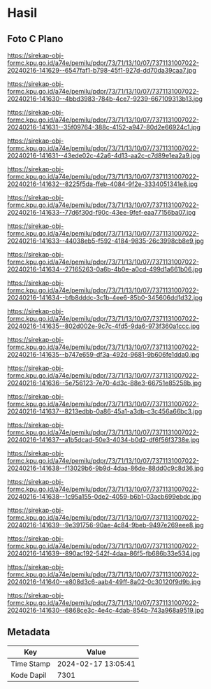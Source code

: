 # Hasil

## Foto C Plano

https://sirekap-obj-formc.kpu.go.id/a74e/pemilu/pdpr/73/71/13/10/07/7371131007022-20240216-141629--6547faf1-b798-45f1-927d-dd70da39caa7.jpg

https://sirekap-obj-formc.kpu.go.id/a74e/pemilu/pdpr/73/71/13/10/07/7371131007022-20240216-141630--4bbd3983-784b-4ce7-9239-667109313b13.jpg

https://sirekap-obj-formc.kpu.go.id/a74e/pemilu/pdpr/73/71/13/10/07/7371131007022-20240216-141631--35f09764-388c-4152-a947-80d2e66924c1.jpg

https://sirekap-obj-formc.kpu.go.id/a74e/pemilu/pdpr/73/71/13/10/07/7371131007022-20240216-141631--43ede02c-42a6-4d13-aa2c-c7d89e1ea2a9.jpg

https://sirekap-obj-formc.kpu.go.id/a74e/pemilu/pdpr/73/71/13/10/07/7371131007022-20240216-141632--8225f5da-ffeb-4084-9f2e-3334051341e8.jpg

https://sirekap-obj-formc.kpu.go.id/a74e/pemilu/pdpr/73/71/13/10/07/7371131007022-20240216-141633--77d6f30d-f90c-43ee-9fef-eaa77156ba07.jpg

https://sirekap-obj-formc.kpu.go.id/a74e/pemilu/pdpr/73/71/13/10/07/7371131007022-20240216-141633--44038eb5-f592-4184-9835-26c3998cb8e9.jpg

https://sirekap-obj-formc.kpu.go.id/a74e/pemilu/pdpr/73/71/13/10/07/7371131007022-20240216-141634--27165263-0a6b-4b0e-a0cd-499d1a661b06.jpg

https://sirekap-obj-formc.kpu.go.id/a74e/pemilu/pdpr/73/71/13/10/07/7371131007022-20240216-141634--bfb8dddc-3c1b-4ee6-85b0-345606dd1d32.jpg

https://sirekap-obj-formc.kpu.go.id/a74e/pemilu/pdpr/73/71/13/10/07/7371131007022-20240216-141635--802d002e-9c7c-4fd5-9da6-973f360a1ccc.jpg

https://sirekap-obj-formc.kpu.go.id/a74e/pemilu/pdpr/73/71/13/10/07/7371131007022-20240216-141635--b747e659-df3a-492d-9681-9b606fe1dda0.jpg

https://sirekap-obj-formc.kpu.go.id/a74e/pemilu/pdpr/73/71/13/10/07/7371131007022-20240216-141636--5e756123-7e70-4d3c-88e3-66751e85258b.jpg

https://sirekap-obj-formc.kpu.go.id/a74e/pemilu/pdpr/73/71/13/10/07/7371131007022-20240216-141637--8213edbb-0a86-45a1-a3db-c3c456a66bc3.jpg

https://sirekap-obj-formc.kpu.go.id/a74e/pemilu/pdpr/73/71/13/10/07/7371131007022-20240216-141637--a1b5dcad-50e3-4034-b0d2-df6f56f3738e.jpg

https://sirekap-obj-formc.kpu.go.id/a74e/pemilu/pdpr/73/71/13/10/07/7371131007022-20240216-141638--f13029b6-9b9d-4daa-86de-88dd0c9c8d36.jpg

https://sirekap-obj-formc.kpu.go.id/a74e/pemilu/pdpr/73/71/13/10/07/7371131007022-20240216-141638--1c95a155-0de2-4059-b6b1-03acb699ebdc.jpg

https://sirekap-obj-formc.kpu.go.id/a74e/pemilu/pdpr/73/71/13/10/07/7371131007022-20240216-141639--9e391756-90ae-4c84-9beb-9497e269eee8.jpg

https://sirekap-obj-formc.kpu.go.id/a74e/pemilu/pdpr/73/71/13/10/07/7371131007022-20240216-141639--890ac192-542f-4daa-86f5-fb686b33e534.jpg

https://sirekap-obj-formc.kpu.go.id/a74e/pemilu/pdpr/73/71/13/10/07/7371131007022-20240216-141640--e808d3c6-aab4-49ff-8a02-0c30120f9d9b.jpg

https://sirekap-obj-formc.kpu.go.id/a74e/pemilu/pdpr/73/71/13/10/07/7371131007022-20240216-141630--6868ce3c-4e4c-4dab-854b-743a968a9519.jpg


## Metadata

| Key        | Value               |
| ---------- | ------------------- |
| Time Stamp | 2024-02-17 13:05:41 |
| Kode Dapil | 7301                |



